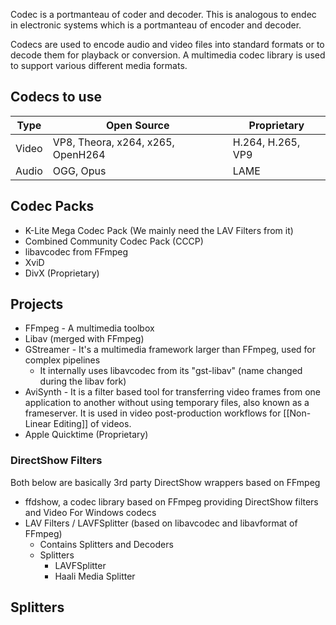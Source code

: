 Codec is a portmanteau of coder and decoder. This is analogous to endec in electronic systems which is a portmanteau of encoder and decoder.

Codecs are used to encode audio and video files into standard formats or to decode them for playback or conversion. A multimedia codec library is used to support various different media formats.

## Codecs to use

| Type  | Open Source                       | Proprietary       |
| ----- | --------------------------------- | ----------------- |
| Video | VP8, Theora, x264, x265, OpenH264 | H.264, H.265, VP9 | 
| Audio | OGG, Opus                         | LAME              |

## Codec Packs

- K-Lite Mega Codec Pack (We mainly need the LAV Filters from it)
- Combined Community Codec Pack (CCCP)
- libavcodec from FFmpeg
- XviD
- DivX (Proprietary)

## Projects
- FFmpeg - A multimedia toolbox
- Libav (merged with FFmpeg)
- GStreamer - It's a multimedia framework larger than FFmpeg, used for complex pipelines
	- It internally uses libavcodec from its "gst-libav" (name changed during the libav fork)
- AviSynth - It is a filter based tool for transferring video frames from one application to another without using temporary files, also known as a frameserver. It is used in video post-production workflows for [[Non-Linear Editing]] of videos.
- Apple Quicktime (Proprietary)

### DirectShow Filters
Both below are basically 3rd party DirectShow wrappers based on FFmpeg

- ffdshow, a codec library based on FFmpeg providing DirectShow filters and Video For Windows codecs
- LAV Filters / LAVFSplitter (based on libavcodec and libavformat of FFmpeg)
	- Contains Splitters and Decoders
	- Splitters
		- LAVFSplitter
		- Haali Media Splitter

## Splitters